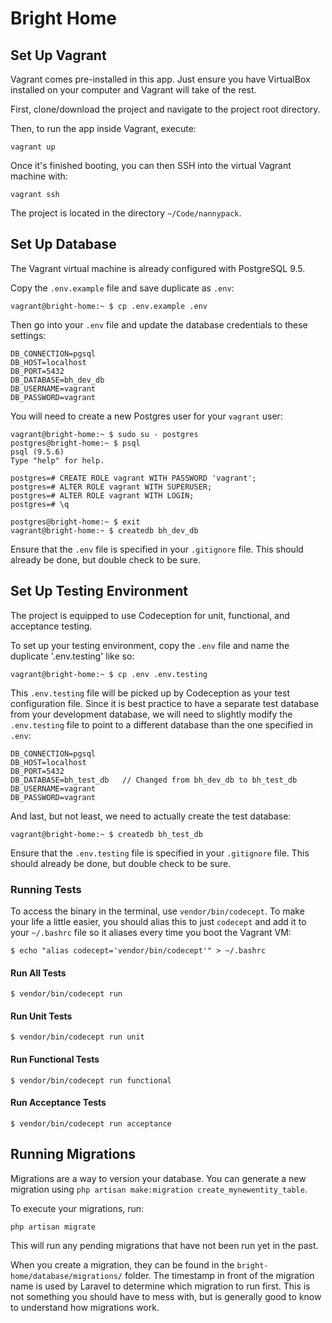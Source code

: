 # Bright Home

## Set Up Vagrant

Vagrant comes pre-installed in this app. Just ensure you have VirtualBox installed on your computer and Vagrant will take of the rest.

First, clone/download the project and navigate to the project root directory.

Then, to run the app inside Vagrant, execute:

```
vagrant up
```

Once it's finished booting, you can then SSH into the virtual Vagrant machine with:

```
vagrant ssh
```

The project is located in the directory `~/Code/nannypack`.

## Set Up Database

The Vagrant virtual machine is already configured with PostgreSQL 9.5.

Copy the `.env.example` file and save duplicate as `.env`:

```
vagrant@bright-home:~ $ cp .env.example .env
```

Then go into your `.env` file and update the database credentials to these settings:

```
DB_CONNECTION=pgsql
DB_HOST=localhost
DB_PORT=5432
DB_DATABASE=bh_dev_db
DB_USERNAME=vagrant
DB_PASSWORD=vagrant
```

You will need to create a new Postgres user for your `vagrant` user:

```
vagrant@bright-home:~ $ sudo su - postgres
postgres@bright-home:~ $ psql
psql (9.5.6)
Type "help" for help.

postgres=# CREATE ROLE vagrant WITH PASSWORD 'vagrant';
postgres=# ALTER ROLE vagrant WITH SUPERUSER;
postgres=# ALTER ROLE vagrant WITH LOGIN;
postgres=# \q

postgres@bright-home:~ $ exit
vagrant@bright-home:~ $ createdb bh_dev_db
```

Ensure that the `.env` file is specified in your `.gitignore` file. This should already be done, but double check to be sure.

## Set Up Testing Environment

The project is equipped to use Codeception for unit, functional, and acceptance testing.

To set up your testing environment, copy the `.env` file and name the duplicate '.env.testing' like so:

```
vagrant@bright-home:~ $ cp .env .env.testing
```

This `.env.testing` file will be picked up by Codeception as your test configuration file. Since it is best practice to have a separate test database from your development database, we will need to slightly modify the `.env.testing` file to point to a different database than the one specified in `.env`:

```
DB_CONNECTION=pgsql
DB_HOST=localhost
DB_PORT=5432
DB_DATABASE=bh_test_db   // Changed from bh_dev_db to bh_test_db
DB_USERNAME=vagrant
DB_PASSWORD=vagrant
```

And last, but not least, we need to actually create the test database:

```
vagrant@bright-home:~ $ createdb bh_test_db
```

Ensure that the `.env.testing` file is specified in your `.gitignore` file. This should already be done, but double check to be sure.

### Running Tests

To access the binary in the terminal, use `vendor/bin/codecept`. To make your life a little easier, you should alias this to just `codecept` and add it to your `~/.bashrc` file so it aliases every time you boot the Vagrant VM:

```
$ echo "alias codecept='vendor/bin/codecept'" > ~/.bashrc
```

#### Run All Tests

```
$ vendor/bin/codecept run
```

#### Run Unit Tests

```
$ vendor/bin/codecept run unit
```

#### Run Functional Tests

```
$ vendor/bin/codecept run functional
```

#### Run Acceptance Tests

```
$ vendor/bin/codecept run acceptance
```
## Running Migrations

Migrations are a way to version your database. You can generate a new migration using `php artisan make:migration create_mynewentity_table`.

To execute your migrations, run:

```
php artisan migrate
```

This will run any pending migrations that have not been run yet in the past.

When you create a migration, they can be found in the `bright-home/database/migrations/` folder. The timestamp in front of the migration name is used by Laravel to determine which migration to run first. This is not something you should have to mess with, but is generally good to know to understand how migrations work.